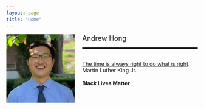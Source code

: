 ```yaml
---
layout: page 
title: "Home"
---
```


<div style="float:left;margin:0 20px 50px 0">
   <img align="left" src="assets/ASH.jpg" width="180">
</div>

<font size="+1">Andrew Hong</font>
<br>
<hr style="border: 1px solid black;" />
<br>
<a href="https://en.wikipedia.org/wiki/Racism_in_the_United_States" target="_blank">The time is always right to do what is right</a>.
<br>Martin Luther King Jr.
<br><br>
<b>Black Lives Matter</b>
